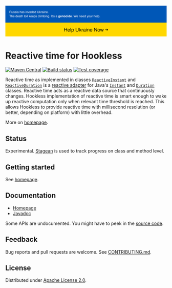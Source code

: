 <!--- Generated by scripts/configure.py --->
[![SWUbanner](https://raw.githubusercontent.com/vshymanskyy/StandWithUkraine/main/banner2-direct.svg)](https://github.com/vshymanskyy/StandWithUkraine/blob/main/docs/README.md)

# Reactive time for Hookless

[![Maven Central](https://img.shields.io/maven-central/v/com.machinezoo.hookless/hookless-time)](https://search.maven.org/artifact/com.machinezoo.hookless/hookless-time)
[![Build status](https://github.com/robertvazan/hookless-time/workflows/build/badge.svg)](https://github.com/robertvazan/hookless-time/actions/workflows/build.yml)
[![Test coverage](https://codecov.io/gh/robertvazan/hookless-time/branch/master/graph/badge.svg)](https://codecov.io/gh/robertvazan/hookless-time)

Reactive time as implemented in classes [`ReactiveInstant`](https://hookless.machinezoo.com/javadocs/core/com.machinezoo.hookless/com/machinezoo/hookless/time/ReactiveInstant.html) and [`ReactiveDuration`](https://hookless.machinezoo.com/javadocs/core/com.machinezoo.hookless/com/machinezoo/hookless/time/ReactiveDuration.html)
is a [reactive adapter](https://hookless.machinezoo.com/adapters) for Java's
[`Instant`](https://docs.oracle.com/en/java/javase/11/docs/api/java.base/java/time/Instant.html)
and [`Duration`](https://docs.oracle.com/en/java/javase/11/docs/api/java.base/java/time/Duration.html) classes.
Reactive time acts as a reactive data source that continuously changes.
Hookless implementation of reactive time is smart enough to wake up reactive computation only when relevant time threshold is reached.
This allows Hookless to provide reactive time with millisecond resolution (or better, depending on platform) with little overhead.

More on [homepage](https://hookless.machinezoo.com/time).

## Status

Experimental. [Stagean](https://stagean.machinezoo.com/) is used to track progress on class and method level.

## Getting started

See [homepage](https://hookless.machinezoo.com/time).

## Documentation

* [Homepage](https://hookless.machinezoo.com/time)
* [Javadoc](https://hookless.machinezoo.com/javadocs/time/com.machinezoo.hookless.time/com/machinezoo/hookless/time/package-summary.html)

Some APIs are undocumented. You might have to peek in the [source code](src/main/java/com/machinezoo/hookless/time).

## Feedback

Bug reports and pull requests are welcome. See [CONTRIBUTING.md](CONTRIBUTING.md).

## License

Distributed under [Apache License 2.0](LICENSE).

